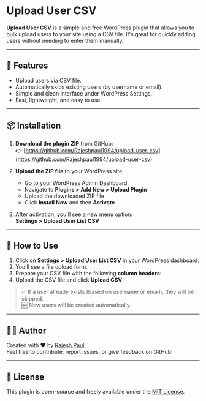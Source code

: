 # Upload User CSV

**Upload User CSV** is a simple and free WordPress plugin that allows you to bulk upload users to your site using a CSV file. It's great for quickly adding users without needing to enter them manually.

---

## 🚀 Features

- Upload users via CSV file.
- Automatically skips existing users (by username or email).
- Simple and clean interface under WordPress Settings.
- Fast, lightweight, and easy to use.

---

## 📦 Installation

1. **Download the plugin ZIP** from GitHub:  
   👉 [https://github.com/Rajeshpaul1994/upload-user-csv](https://github.com/Rajeshpaul1994/upload-user-csv)

2. **Upload the ZIP file** to your WordPress site:  
   - Go to your WordPress Admin Dashboard  
   - Navigate to **Plugins > Add New > Upload Plugin**  
   - Upload the downloaded ZIP file  
   - Click **Install Now** and then **Activate**

3. After activation, you'll see a new menu option:  
   **Settings > Upload User List CSV**

---

## 📁 How to Use

1. Click on **Settings > Upload User List CSV** in your WordPress dashboard.
2. You'll see a file upload form.
3. Prepare your CSV file with the following **column headers**:
4. Upload the CSV file and click **Upload CSV**.

> ✅ If a user already exists (based on username or email), they will be skipped.  
> 🆕 New users will be created automatically.

---

## 🧑‍💻 Author

Created with ❤️ by [Rajesh Paul](https://github.com/Rajeshpaul1994)  
Feel free to contribute, report issues, or give feedback on GitHub!

---

## 📄 License

This plugin is open-source and freely available under the [MIT License](LICENSE).

